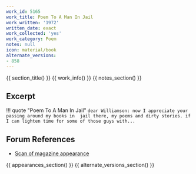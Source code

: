 ```yaml
---
work_id: 5165
work_title: Poem To A Man In Jail
work_written: '1972'
written_date: exact
work_collected: 'yes'
work_category: Poem
notes: null
icon: material/book
alternate_versions:
- 858
---
```


{{ section_title() }}
{{ work_info() }}
{{ notes_section() }}
## Excerpt
!!! quote "Poem To A Man In Jail"
    ```
    dear Williamson:
    now I appreciate your passing around my books in 
    jail there, my poems and dirty stories.
    if I can lighten time for some of those guys with...
    ```

## Forum References
- [Scan of magazine appearance](https://bukowskiforum.com/threads/second-coming-vol-2-no-3-poem-to-a-man-in-jail.11453/)

{{ appearances_section() }}
{{ alternate_versions_section() }}